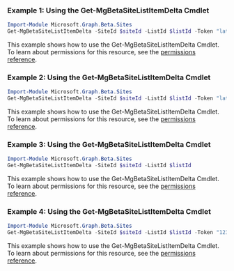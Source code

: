 ### Example 1: Using the Get-MgBetaSiteListItemDelta Cmdlet
```powershell
Import-Module Microsoft.Graph.Beta.Sites
Get-MgBetaSiteListItemDelta -SiteId $siteId -ListId $listId -Token "latest" 
```
This example shows how to use the Get-MgBetaSiteListItemDelta Cmdlet.
To learn about permissions for this resource, see the [permissions reference](/graph/permissions-reference).
### Example 2: Using the Get-MgBetaSiteListItemDelta Cmdlet
```powershell
Import-Module Microsoft.Graph.Beta.Sites
Get-MgBetaSiteListItemDelta -SiteId $siteId -ListId $listId -Token "latest"  -OutFile $outFileId
```
This example shows how to use the Get-MgBetaSiteListItemDelta Cmdlet.
To learn about permissions for this resource, see the [permissions reference](/graph/permissions-reference).
### Example 3: Using the Get-MgBetaSiteListItemDelta Cmdlet
```powershell
Import-Module Microsoft.Graph.Beta.Sites
Get-MgBetaSiteListItemDelta -SiteId $siteId -ListId $listId
```
This example shows how to use the Get-MgBetaSiteListItemDelta Cmdlet.
To learn about permissions for this resource, see the [permissions reference](/graph/permissions-reference).
### Example 4: Using the Get-MgBetaSiteListItemDelta Cmdlet
```powershell
Import-Module Microsoft.Graph.Beta.Sites
Get-MgBetaSiteListItemDelta -SiteId $siteId -ListId $listId -Token "1230919asd190410jlka" 
```
This example shows how to use the Get-MgBetaSiteListItemDelta Cmdlet.
To learn about permissions for this resource, see the [permissions reference](/graph/permissions-reference).
